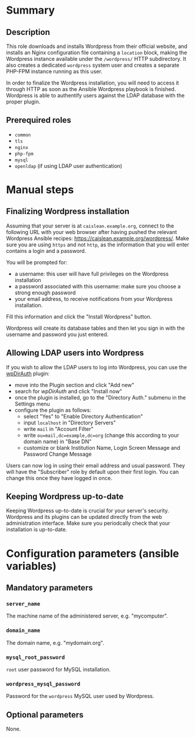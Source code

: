# Summary

## Description

This role downloads and installs Wordpress from their official website, and
installs an Nginx configuration file containing a `location` block, making the
Wordpress instance available under the `/wordpress/` HTTP subdirectory. It also
creates a dedicated `wordpress` system user and creates a separate PHP-FPM
instance running as this user.

In order to finalize the Wordpress installation, you will need to access it
through HTTP as soon as the Ansible Wordpress playbook is finished. Wordpress is
able to authentify users against the LDAP database with the proper plugin.

## Prerequired roles

- `common`
- `tls`
- `nginx`
- `php-fpm`
- `mysql`
- `openldap` (if using LDAP user authentication)

# Manual steps

## Finalizing Wordpress installation

Assuming that your server is at `caislean.example.org`, connect to the following
URL with your web browser after having pushed the relevant Wordpress Ansible
recipes: <https://caislean.example.org/wordpress/>. Make sure you are using
`https` and not `http`, as the information that you will enter contains a login
and a password.

You will be prompted for:

- a username: this user will have full privileges on the Wordpress installation
- a password associated with this username: make sure you choose a strong enough
  password
- your email address, to receive notifications from your Wordpress installation.

Fill this information and click the "Install Wordpress" button.

Wordpress will create its database tables and then let you sign in with the
username and password you just entered.

## Allowing LDAP users into Wordpress

If you wish to allow the LDAP users to log into Wordpress, you can use the
[wpDirAuth](https://wordpress.org/plugins/wpdirauth/) plugin:

- move into the Plugin section and click "Add new"
- search for _wpDirAuth_ and click "Install now"
- once the plugin is installed, go to the "Directory Auth." submenu in the
  Settings menu
- configure the plugin as follows:
    - select "Yes" to "Enable Directory Authentication"
    - input `localhost` in "Directory Servers"
    - write `mail` in "Account Filter"
    - write `ou=mail,dc=example,dc=org` (change this according to your domain
      name) in "Base DN"
    - customize or blank Institution Name, Login Screen Message and Password
      Change Message

Users can now log in using their email address and usual password. They will have
the "Subscriber" role by default upon their first login. You can change this
once they have logged in once.

## Keeping Wordpress up-to-date

Keeping Wordpress up-to-date is crucial for your server's security. Wordpress
and its plugins can be updated directly from the web administration interface.
Make sure you periodcally check that your installation is up-to-date.

# Configuration parameters (ansible variables)

## Mandatory parameters

### `server_name`

The machine name of the administered server, e.g. "mycomputer".

### `domain_name`

The domain name, e.g. "mydomain.org".

### `mysql_root_password`

`root` user password for MySQL installation.

### `wordpress_mysql_password`

Password for the `wordpress` MySQL user used by Wordpress.

## Optional parameters

None.
